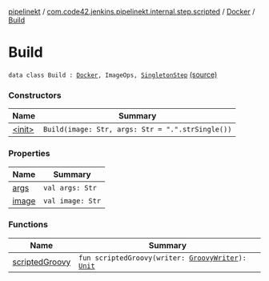 [pipelinekt](../../../index.md) / [com.code42.jenkins.pipelinekt.internal.step.scripted](../../index.md) / [Docker](../index.md) / [Build](./index.md)

# Build

`data class Build : `[`Docker`](../index.md)`, ImageOps, `[`SingletonStep`](../../../com.code42.jenkins.pipelinekt.core.step/-singleton-step/index.md) [(source)](https://github.com/code42/pipelinekt/tree/master/internal/src/main/kotlin/com/code42/jenkins/pipelinekt/internal/step/scripted/Docker.kt#L99)

### Constructors

| Name | Summary |
|---|---|
| [&lt;init&gt;](-init-.md) | `Build(image: Str, args: Str = ".".strSingle())` |

### Properties

| Name | Summary |
|---|---|
| [args](args.md) | `val args: Str` |
| [image](image.md) | `val image: Str` |

### Functions

| Name | Summary |
|---|---|
| [scriptedGroovy](scripted-groovy.md) | `fun scriptedGroovy(writer: `[`GroovyWriter`](../../../com.code42.jenkins.pipelinekt.core.writer/-groovy-writer/index.md)`): `[`Unit`](https://kotlinlang.org/api/latest/jvm/stdlib/kotlin/-unit/index.html) |

